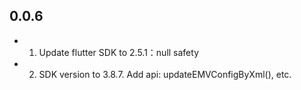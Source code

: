 ## 0.0.6

* 1. Update flutter SDK to 2.5.1：null safety
* 2. SDK version to 3.8.7. Add api: updateEMVConfigByXml(), etc.